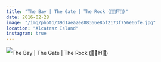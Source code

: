 ```yaml
---
title: "The Bay | The Gate | The Rock (👸🏼⛩🤘)"
date: 2016-02-28
image: "/img/photo/39d1aea2ee88366e8bf2173f756e66fe.jpg"
location: "Alcatraz Island"
instagram: true
---
```


![The Bay | The Gate | The Rock (👸🏼⛩🤘)](/img/photo/39d1aea2ee88366e8bf2173f756e66fe.jpg)
